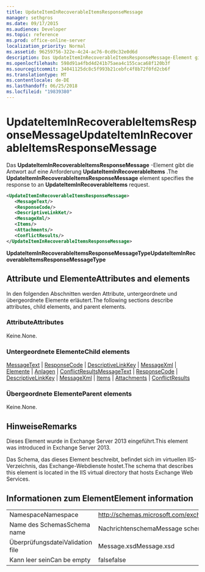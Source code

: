 ```yaml
---
title: UpdateItemInRecoverableItemsResponseMessage
manager: sethgros
ms.date: 09/17/2015
ms.audience: Developer
ms.topic: reference
ms.prod: office-online-server
localization_priority: Normal
ms.assetid: 96259756-322e-4c24-ac76-0cd9c32e0d6d
description: Das UpdateItemInRecoverableItemsResponseMessage-Element gibt die Antwort auf eine Anforderung UpdateItemInRecoverableItems.
ms.openlocfilehash: 598d91a4fbd4d241b75aea4c155caca68f120b3f
ms.sourcegitcommit: 34041125dc8c5f993b21cebfc4f8b72f0fd2cb6f
ms.translationtype: MT
ms.contentlocale: de-DE
ms.lasthandoff: 06/25/2018
ms.locfileid: "19839380"
---
```

# <a name="updateiteminrecoverableitemsresponsemessage"></a><span data-ttu-id="10204-103">UpdateItemInRecoverableItemsResponseMessage</span><span class="sxs-lookup"><span data-stu-id="10204-103">UpdateItemInRecoverableItemsResponseMessage</span></span>

<span data-ttu-id="10204-104">Das **UpdateItemInRecoverableItemsResponseMessage** -Element gibt die Antwort auf eine Anforderung **UpdateItemInRecoverableItems** .</span><span class="sxs-lookup"><span data-stu-id="10204-104">The **UpdateItemInRecoverableItemsResponseMessage** element specifies the response to an **UpdateItemInRecoverableItems** request.</span></span> 
  
```XML
<UpdateItemInRecoverableItemsResponseMessage>
   <MessageText/>
   <ResponseCode/>
   <DescriptiveLinkKet/>
   <MessageXml/>
   <Items/>
   <Attachments/>
   <ConflictResults/>
</UpdateItemInRecoverableItemsResponseMessage>
```

 <span data-ttu-id="10204-105">**UpdateItemInRecoverableItemsResponseMessageType**</span><span class="sxs-lookup"><span data-stu-id="10204-105">**UpdateItemInRecoverableItemsResponseMessageType**</span></span>
## <a name="attributes-and-elements"></a><span data-ttu-id="10204-106">Attribute und Elemente</span><span class="sxs-lookup"><span data-stu-id="10204-106">Attributes and elements</span></span>

<span data-ttu-id="10204-107">In den folgenden Abschnitten werden Attribute, untergeordnete und übergeordnete Elemente erläutert.</span><span class="sxs-lookup"><span data-stu-id="10204-107">The following sections describe attributes, child elements, and parent elements.</span></span>
  
### <a name="attributes"></a><span data-ttu-id="10204-108">Attribute</span><span class="sxs-lookup"><span data-stu-id="10204-108">Attributes</span></span>

<span data-ttu-id="10204-109">Keine.</span><span class="sxs-lookup"><span data-stu-id="10204-109">None.</span></span>
  
### <a name="child-elements"></a><span data-ttu-id="10204-110">Untergeordnete Elemente</span><span class="sxs-lookup"><span data-stu-id="10204-110">Child elements</span></span>

<span data-ttu-id="10204-111">[MessageText](messagetext.md) | [ResponseCode](responsecode.md) | [DescriptiveLinkKey](descriptivelinkkey.md) | [MessageXml](messagexml.md) | [Elemente](items.md) | [Anlagen](attachments-ex15websvcsotherref.md) | [ConflictResults](conflictresults.md)</span><span class="sxs-lookup"><span data-stu-id="10204-111">[MessageText](messagetext.md) | [ResponseCode](responsecode.md) | [DescriptiveLinkKey](descriptivelinkkey.md) | [MessageXml](messagexml.md) | [Items](items.md) | [Attachments](attachments-ex15websvcsotherref.md) | [ConflictResults](conflictresults.md)</span></span>
  
### <a name="parent-elements"></a><span data-ttu-id="10204-112">Übergeordnete Elemente</span><span class="sxs-lookup"><span data-stu-id="10204-112">Parent elements</span></span>

<span data-ttu-id="10204-113">Keine.</span><span class="sxs-lookup"><span data-stu-id="10204-113">None.</span></span>
  
## <a name="remarks"></a><span data-ttu-id="10204-114">Hinweise</span><span class="sxs-lookup"><span data-stu-id="10204-114">Remarks</span></span>

<span data-ttu-id="10204-115">Dieses Element wurde in Exchange Server 2013 eingeführt.</span><span class="sxs-lookup"><span data-stu-id="10204-115">This element was introduced in Exchange Server 2013.</span></span>
  
<span data-ttu-id="10204-116">Das Schema, das dieses Element beschreibt, befindet sich im virtuellen IIS-Verzeichnis, das Exchange-Webdienste hostet.</span><span class="sxs-lookup"><span data-stu-id="10204-116">The schema that describes this element is located in the IIS virtual directory that hosts Exchange Web Services.</span></span>
  
## <a name="element-information"></a><span data-ttu-id="10204-117">Informationen zum Element</span><span class="sxs-lookup"><span data-stu-id="10204-117">Element information</span></span>

|||
|:-----|:-----|
|<span data-ttu-id="10204-118">Namespace</span><span class="sxs-lookup"><span data-stu-id="10204-118">Namespace</span></span>  <br/> |http://schemas.microsoft.com/exchange/services/2006/message  <br/> |
|<span data-ttu-id="10204-119">Name des Schemas</span><span class="sxs-lookup"><span data-stu-id="10204-119">Schema name</span></span>  <br/> |<span data-ttu-id="10204-120">Nachrichtenschema</span><span class="sxs-lookup"><span data-stu-id="10204-120">Message schema</span></span>  <br/> |
|<span data-ttu-id="10204-121">Überprüfungsdatei</span><span class="sxs-lookup"><span data-stu-id="10204-121">Validation file</span></span>  <br/> |<span data-ttu-id="10204-122">Message.xsd</span><span class="sxs-lookup"><span data-stu-id="10204-122">Message.xsd</span></span>  <br/> |
|<span data-ttu-id="10204-123">Kann leer sein</span><span class="sxs-lookup"><span data-stu-id="10204-123">Can be empty</span></span>  <br/> |<span data-ttu-id="10204-124">false</span><span class="sxs-lookup"><span data-stu-id="10204-124">false</span></span>  <br/> |
   

